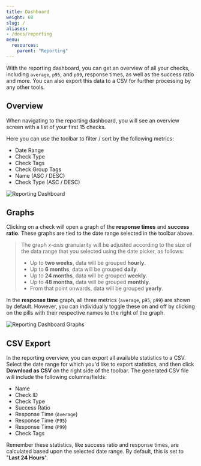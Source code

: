 ```yaml
---
title: Dashboard
weight: 68
slug: /
aliases:
- /docs/reporting
menu:
  resources:
    parent: "Reporting"
---
```


With the reporting dashboard, you can get an overview of all your checks, including `average`, `p95`, and `p99`, response times, as well as the success ratio and more. You can also export this data to a CSV for further processing by any other tools.

## Overview

When navigating to the reporting dashboard, you will see an overview screen with a list of your first 15 checks.

Here you can use the toolbar to filter / sort by the following metrics:

- Date Range
- Check Type
- Check Tags
- Check Group Tags
- Name (ASC / DESC)
- Check Type (ASC / DESC)

![Reporting Dashboard](/docs/images/reporting/dashboard.png)

## Graphs

Clicking on a check will open a graph of the **response times** and **success ratio**. These graphs are tied to the date range selected in the toolbar above.

> The graph _x-axis_ granularity will be adjusted according to the size of the data range that you selected using the date picker, as follows:
> * Up to **two weeks**, data will be grouped **hourly**.
> * Up to **6 months**, data will be grouped **daily**.
> * Up to **24 months**, data will be grouped **weekly**.
> * Up to **48 months**, data will be grouped **monthly**.
> * From that point onwards, data will be grouped **yearly**.

In the **response time** graph, all three metrics (`average`, `p95`, `p99`) are shown by default. However, you can individually toggle these on and off by clicking on the pills with their respective names to the right of the graph.

![Reporting Dashboard Graphs](/docs/images/reporting/dashboard-graph.png)

## CSV Export

In the reporting overview, you can export all available statistics to a CSV. Select the date range for which you'd like to export statistics, and then click **Download as CSV** on the right side of the toolbar. The generated CSV file will include the following columns/fields:

- Name
- Check ID
- Check Type
- Success Ratio
- Response Time (`Average`)
- Response Time (`P95`)
- Response Time (`P99`)
- Check Tags

Remember these statistics, like success ratio and response times, are calculated based upon the selected date range. By default, this is set to "**Last 24 Hours**".
